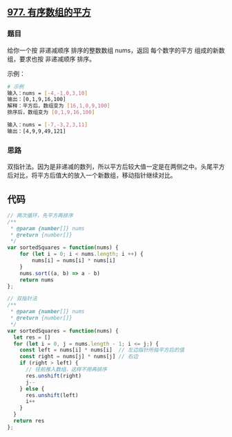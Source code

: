 ## [977. 有序数组的平方](https://leetcode-cn.com/problems/squares-of-a-sorted-array/)
### 题目
给你一个按 非递减顺序 排序的整数数组 nums，返回 每个数字的平方 组成的新数组，要求也按 非递减顺序 排序。

示例：
```sh
# 示例
输入：nums = [-4,-1,0,3,10]
输出：[0,1,9,16,100]
解释：平方后，数组变为 [16,1,0,9,100]
排序后，数组变为 [0,1,9,16,100]

输入：nums = [-7,-3,2,3,11]
输出：[4,9,9,49,121]
```
### 思路
双指针法。因为是非递减的数列，所以平方后较大值一定是在两侧之中。头尾平方后对比，将平方后值大的放入一个新数组，移动指针继续对比。
## 代码
```javascript
// 两次循环，先平方再排序
/**
 * @param {number[]} nums
 * @return {number[]}
 */
var sortedSquares = function(nums) {
    for (let i = 0; i < nums.length; i ++) {
        nums[i] = nums[i] * nums[i]
    }
    nums.sort((a, b) => a - b)
    return nums
};

// 双指针法
/**
 * @param {number[]} nums
 * @return {number[]}
 */
var sortedSquares = function(nums) {
  let res = []
  for (let i = 0, j = nums.length - 1; i <= j;) {
    const left = nums[i] * nums[i]  // 左边指针所指平方后的值
    const right = nums[j] * nums[j] // 右边
    if (right > left) {
      // 往前推入数组，这样不用再排序
      res.unshift(right)
      j--
    } else {
      res.unshift(left)
      i++
    }
  }
  return res
};
```


